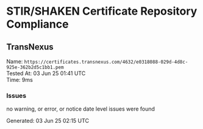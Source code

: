 # STIR/SHAKEN Certificate Repository Compliance

## TransNexus

Name: `https://certificates.transnexus.com/4632/e0318088-029d-4d8c-925e-362b2d5c1bb1.pem`\
Tested At: 03 Jun 25 01:41 UTC\
Time: 9ms

### Issues

no warning, or error, or notice date level issues were found

Generated: 03 Jun 25 02:15 UTC